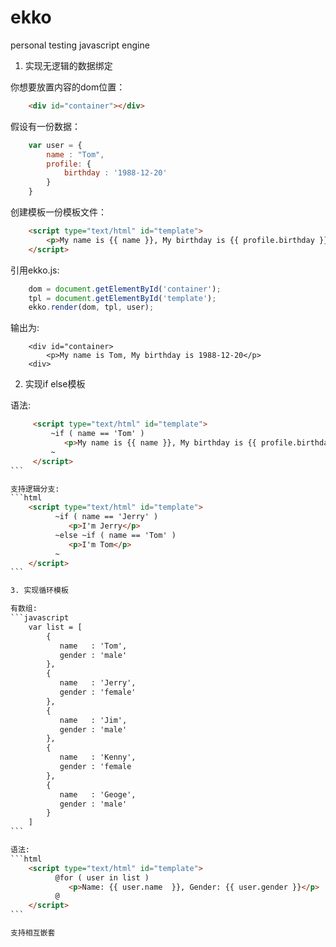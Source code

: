 # ekko
personal testing javascript engine


1. 实现无逻辑的数据绑定

你想要放置内容的dom位置：
```html
    <div id="container"></div>
```

假设有一份数据：
```javascript
    var user = {
        name : "Tom",
        profile: {
            birthday : '1988-12-20'
        }
    }
```

创建模板一份模板文件：
```html
    <script type="text/html" id="template">
        <p>My name is {{ name }}, My birthday is {{ profile.birthday }}</p>
    </script>
```

引用ekko.js:
```javascript
    dom = document.getElementById('container');
    tpl = document.getElementById('template');
    ekko.render(dom, tpl, user);
```

输出为:
```javascript:
    <div id="container>
        <p>My name is Tom, My birthday is 1988-12-20</p>
    <div>
```

2. 实现if else模板

语法:
````html
     <script type="text/html" id="template">
         ~if ( name == 'Tom' )
            <p>My name is {{ name }}, My birthday is {{ profile.birthday }}</p>
         ~
     </script>
```

支持逻辑分支:
```html
    <script type="text/html" id="template">
          ~if ( name == 'Jerry' )
             <p>I'm Jerry</p>
          ~else ~if ( name == 'Tom' )
             <p>I'm Tom</p>
          ~
    </script>
```

3. 实现循环模板

有数组:
```javascript
    var list = [
        {
           name   : 'Tom',
           gender : 'male'
        },
        {
           name   : 'Jerry',
           gender : 'female'
        },
        {
           name   : 'Jim',
           gender : 'male'
        },
        {
           name   : 'Kenny',
           gender : 'female
        },
        {
           name   : 'Geoge',
           gender : 'male'
        }
    ]
```

语法:
```html
    <script type="text/html" id="template">
          @for ( user in list )
             <p>Name: {{ user.name  }}, Gender: {{ user.gender }}</p>
          @
    </script>
```

支持相互嵌套